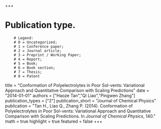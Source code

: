 +++
# Publication type.
        # Legend: 
        # 0 = Uncategorized; 
        # 1 = Conference paper; 
        # 2 = Journal article;
        # 3 = Preprint / Working Paper; 
        # 4 = Report; 
        # 5 = Book; 
        # 6 = Book section;
        # 7 = Thesis; 
        # 8 = Patent
title = "Conformation of Polyelectrolytes in Poor Sol-vents: Variational Approach and Quantitative Comparison with Scaling Predictions"
date = "2014-01-01"
authors = ["Haoze Tan","Qi Liao","Pingwen Zhang"]
publication_types = ["2"]
publication_short = "Journal of Chemical Physics"
publication = "Tan H., Liao Q., Zhang P. (2014). Conformation of Polyelectrolytes in Poor Sol-vents: Variational Approach and Quantitative Comparison with Scaling Predictions. In _Journal of Chemical Physics_, 140."
math = true
highlight = true
featured = false
+++